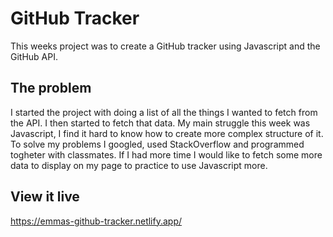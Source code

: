 # GitHub Tracker

This weeks project was to create a GitHub tracker using Javascript and the GitHub API. 

## The problem
I started the project with doing a list of all the things I wanted to fetch from the API. I then started to fetch that data. My main struggle this week was Javascript, I find it hard to know how to create more complex structure of it. To solve my problems I googled, used StackOverflow and programmed togheter with classmates. If I had more time I would like to fetch some more data to display on my page to practice to use Javascript more. 

## View it live
https://emmas-github-tracker.netlify.app/
